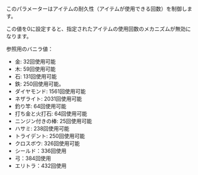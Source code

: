 このパラメーターはアイテムの耐久性（アイテムが使用できる回数）を制御します。

この値を0に設定すると、指定されたアイテムの使用回数のメカニズムが無効になります。

参照用のバニラ値：

* 金: 32回使用可能
* 木: 59回使用可能
* 石: 131回使用可能
* 鉄: 250回使用可能。
* ダイヤモンド: 1561回使用可能
* ネザライト: 2031回使用可能
* 釣り竿: 64回使用可能
* 打ち金と火打石: 64回使用可能
* ニンジン付きの棒: 25回使用可能
* ハサミ: 238回使用可能
* トライデント: 250回使用可能
* クロスボウ: 326回使用可能
* シールド：336回使用
* 弓：384回使用
* エリトラ：432回使用
